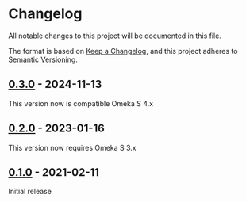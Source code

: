 # Changelog

All notable changes to this project will be documented in this file.

The format is based on [Keep a Changelog](https://keepachangelog.com/en/1.0.0/),
and this project adheres to [Semantic Versioning](https://semver.org/spec/v2.0.0.html).

## [0.3.0] - 2024-11-13

This version now is compatible Omeka S 4.x

## [0.2.0] - 2023-01-16

This version now requires Omeka S 3.x

## [0.1.0] - 2021-02-11

Initial release

[0.3.0]: https://github.com/biblibre/omeka-s-module-LocaleSwitch/releases/tag/v0.3.0

[0.2.0]: https://github.com/biblibre/omeka-s-module-LocaleSwitch/releases/tag/v0.2.0
[0.1.0]: https://github.com/biblibre/omeka-s-module-LocaleSwitch/releases/tag/v0.1.0
